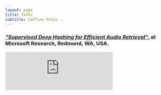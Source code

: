 ```yaml
---
layout: page
title: Talks
subtitle: Caffine helps...
---
```


### [_"Supervised Deep Hashing for Efficient Audio Retrieval"_](https://www.microsoft.com/en-us/research/video/supervised-deep-hashing-for-efficient-audio-retrieval/), at Microsoft Research, Redmond, WA, USA. 
<iframe width="338" height="120" src="https://www.youtube.com/embed/yg-Hbu9GbRs" frameborder="0" allow="accelerometer; autoplay; encrypted-media; gyroscope; picture-in-picture" allowfullscreen></iframe>